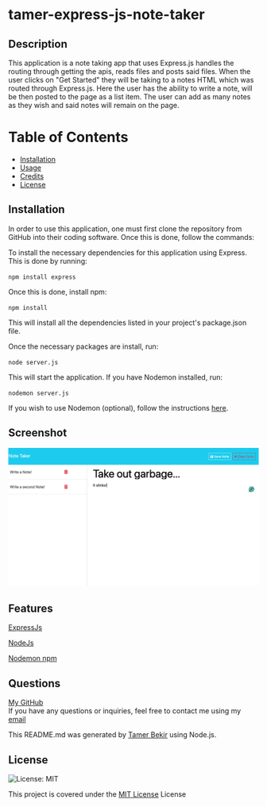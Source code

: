# tamer-express-js-note-taker

## Description 
This application is a note taking app that uses Express.js handles the routing through getting the apis, reads files and posts said files. When the user clicks on "Get Started" they will be taking to a notes HTML which was routed through Express.js. Here the user has the ability to write a note, will be then posted to the page as a list item. The user can add as many notes as they wish and said notes will remain on the page.

# Table of Contents
- [Installation](#installation)
- [Usage](#usage)
- [Credits](#credits)
- [License](#license)

## Installation
 In order to use this application, one must first clone the repository from GitHub into their coding software. Once this is done, follow the commands:

To install the necessary dependencies for this application using Express. This is done by running: 

`npm install express`

Once this is done, install npm:

`npm install`

This will install all the dependencies listed in your project's package.json file.

Once the necessary packages are install, run:

`node server.js` 

This will start the application. If you have Nodemon installed, run:

`nodemon server.js`


If you wish to use Nodemon (optional), follow the instructions <a href="https://www.npmjs.com/package/nodemon">here</a>.

## Screenshot
![ScreenShot](image.png)


## Features
<a href="https://expressjs.com/">ExpressJs</a>

<a href="https://nodejs.org/docs/latest/api/
">NodeJs</a>

<a href="https://www.npmjs.com/package/nodemon">Nodemon npm</a>



## Questions
<a href="https://github.com/tamerbekir">My GitHub</a>
<br>
If you have any questions or inquiries, feel free to contact me using my <a href="mailto:tamerbekir@yahoo.com">email</a>

This README.md was generated by <a href="https://www.linkedin.com/in/tam-b-53815035/">Tamer Bekir</a> using Node.js.


## License
![License: MIT](https://img.shields.io/badge/License-MIT-yellow.svg)

This project is covered under the [MIT License](https://opensource.org/blog/license/mit) License
